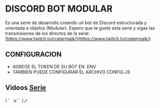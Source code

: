 # DISCORD BOT MODULAR

Es una serie de desarrollo creando un bot de Discord estructurada y orientada a objetos (Modular).
Espero que te guste esta serie y sigas las transmisiones de los directos de la serie:
[https://www.twitch.tv/cratermaik/](https://www.twitch.tv/cratermaik/)
## CONFIGURACION

- AGREGE EL TOKEN DE SU BOT EN .ENV
- TAMBIEN PUEDE CONFIGURAR EL ARCHIVO CONFIG.JS

## Videos [Serie](https://www.youtube.com/watch?v=pZ2woO73-60&list=PLZi8udBoNyQtKIO2WjN24khFnU6O2o9x4)

\ ゜ o ゜)ノ
